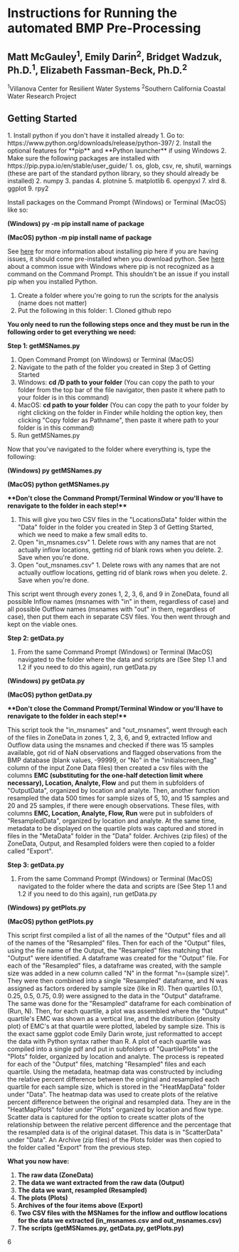 <h1>Instructions for Running the automated BMP Pre-Processing</h1>
<h2>Matt McGauley<sup>1</sup>, Emily Darin<sup>2</sup>, Bridget Wadzuk, Ph.D.<sup>1</sup>, Elizabeth Fassman-Beck, Ph.D.<sup>2</sup></h2>
<sup>1</sup>Villanova Center for Resilient Water Systems
<sup>2</sup>Southern California Coastal Water Research Project



<h2>Getting Started</h2>
1. Install python if you don't have it installed already
  1. Go to: https://www.python.org/downloads/release/python-397/
  2. Install the optional features for **pip** and **Python launcher** if using Windows
2. Make sure the following packages are installed with https://pip.pypa.io/en/stable/user_guide/
  1. os, glob, csv, re, shutil, warnings (these are part of the standard python library, so they should already be installed)
  2. numpy
  3. pandas
  4. plotnine
  5. matplotlib
  6. openpyxl
  7. xlrd
  8. ggplot
  9. rpy2

Install packages on the Command Prompt (Windows) or Terminal (MacOS) like so:

**(Windows) py -m pip install name of package**

**(MacOS) python -m pip install name of package**

See [here](https://pip.pypa.io/en/stable/installation/) for more information about installing pip here if you are having issues, it should come pre-installed when you download python. See [here](https://stackoverflow.com/questions/23708898/pip-is-not-recognized-as-an-internal-or-external-command) about a common issue with Windows where pip is not recognized as a command on the Command Prompt. This shouldn't be an issue if you install pip when you installed Python.

1. Create a folder where you're going to run the scripts for the analysis (name does not matter)
  1. Put the following in this folder:
    1. Cloned github repo

**You only need to run the following steps once and they must be run in the following order to get everything we need:**

**Step 1: getMSNames.py**

1. Open Command Prompt (on Windows) or Terminal (MacOS)
2. Navigate to the path of the folder you created in Step 3 of Getting Started
  1. Windows: **cd /D path to your folder** (You can copy the path to your folder from the top bar of the file navigator, then paste it where path to your folder is in this command)
  2. MacOS: **cd path to your folder** (You can copy the path to your folder by right clicking on the folder in Finder while holding the option key, then clicking "Copy folder as Pathname", then paste it where path to your folder is in this command)
3. Run getMSNames.py

Now that you've navigated to the folder where everything is, type the following:

**(Windows) py getMSNames.py**

**(MacOS) python getMSNames.py**

**\*\*Don't close the Command Prompt/Terminal Window or you'll have to renavigate to the folder in each step!\*\***

1. This will give you two CSV files in the "LocationsData" folder within the "Data" folder in the folder you created in Step 3 of Getting Started, which we need to make a few small edits to.
  1. Open "in_msnames.csv"
    1. Delete rows with any names that are not actually inflow locations, getting rid of blank rows when you delete.
    2. Save when you're done.
  2. Open "out_msnames.csv"
    1. Delete rows with any names that are not actually outflow locations, getting rid of blank rows when you delete.
    2. Save when you're done.

This script went through every zones 1, 2, 3, 6, and 9 in ZoneData, found all possible Inflow names (msnames with "in" in them, regardless of case) and all possible Outflow names (msnames with "out" in them, regardless of case), then put them each in separate CSV files. You then went through and kept on the viable ones.

**Step 2: getData.py**

1. From the same Command Prompt (Windows) or Terminal (MacOS) navigated to the folder where the data and scripts are (See Step 1.1 and 1.2 if you need to do this again), run getData.py

**(Windows) py getData.py**

**(MacOS) python getData.py**

**\*\*Don't close the Command Prompt/Terminal Window or you'll have to renavigate to the folder in each step!\*\***

This script took the "in_msnames" and "out_msnames", went through each of the files in ZoneData in zones 1, 2, 3, 6, and 9, extracted Inflow and Outflow data using the msnames and checked if there was 15 samples available, got rid of NaN observations and flagged observations from the BMP database (blank values, -99999, or "No" in the "initialscreen_flag" column of the input Zone Data files) then created a csv files with the columns **EMC (substituting for the one-half detection limit where necessary), Location, Analyte, Flow** and put them in subfolders of "OutputData", organized by location and analyte. Then, another function resampled the data 500 times for sample sizes of 5, 10, and 15 samples and 20 and 25 samples, if there were enough observations. These files, with columns **EMC, Location, Analyte, Flow, Run** were put in subfolders of "ResampledData", organized by location and analyte. At the same time, metadata to be displayed on the quartile plots was captured and stored in files in the "MetaData" folder in the "Data" folder. Archives (zip files) of the ZoneData, Output, and Resampled folders were then copied to a folder called "Export".

**Step 3: getData.py**

1. From the same Command Prompt (Windows) or Terminal (MacOS) navigated to the folder where the data and scripts are (See Step 1.1 and 1.2 if you need to do this again), run getData.py

**(Windows) py getPlots.py**

**(MacOS) python getPlots.py**

This script first compiled a list of all the names of the "Output" files and all of the names of the "Resampled" files. Then for each of the "Output" files, using the file name of the Output, the "Resampled" files matching that "Output" were identified. A dataframe was created for the "Output" file. For each of the "Resampled" files, a dataframe was created, with the sample size was added in a new column called "N" in the format "n=(sample size)". They were then combined into a single "Resampled" dataframe, and N was assigned as factors ordered by sample size (like in R). Then quartiles (0.1, 0.25, 0.5, 0.75, 0.9) were assigned to the data in the "Output" dataframe. The same was done for the "Resampled" dataframe for each combination of (Run, N). Then, for each quartile, a plot was assembled where the "Output" quartile's EMC was shown as a vertical line, and the distribution (density plot) of EMC's at that quartile were plotted, labeled by sample size. This is the exact same ggplot code Emily Darin wrote, just reformatted to accept the data with Python syntax rather than R. A plot of each quartile was compiled into a single pdf and put in subfolders of "QuartilePlots" in the "Plots" folder, organized by location and analyte. The process is repeated for each of the "Output" files, matching "Resampled" files and each quartile. Using the metadata, heatmap data was constructed by including the relative percent difference between the original and resampled each quartile for each sample size, which is stored in the "HeatMapData" folder under "Data". The heatmap data was used to create plots of the relative percent difference between the original and resampled data. They are in the "HeatMapPlots" folder under "Plots" organized by location and flow type. Scatter data is captured for the option to create scatter plots of the relationship between the relative percent difference and the percentage that the resampled data is of the original dataset. This data is in "ScatterData" under "Data". An Archive (zip files) of the Plots folder was then copied to the folder called "Export" from the previous step.

**What you now have:**

1. **The raw data (ZoneData)**
2. **The data we want extracted from the raw data (Output)**
3. **The data we want, resampled (Resampled)**
4. **The plots (Plots)**
5. **Archives of the four items above (Export)**
6. **Two CSV files with the MSNames for the inflow and outflow locations for the data we extracted (in_msnames.csv and out_msnames.csv)**
7. **The scripts (getMSNames.py, getData.py, getPlots.py)**

6

